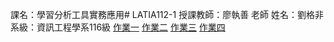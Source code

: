 課名：學習分析工具實務應用# LATIA112-1
授課教師：廖執善 老師
姓名：劉格非
系級：資訊工程學系116級
[作業一](https://github.com/fionaliu0621/LATIA112-1/blob/main/HW1.py)
[作業二](https://github.com/fionaliu0621/LATIA112-1/tree/main/hw2)
[作業三](https://github.com/fionaliu0621/LATIA112-1/tree/main/EchoBot)
[作業四](https://github.com/fionaliu0621/LATIA112-1/tree/main/hw4)
